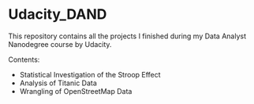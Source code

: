 # Udacity_DAND

This repository contains all the projects I finished during my Data Analyst Nanodegree course by Udacity.

Contents:

* Statistical Investigation of the Stroop Effect
* Analysis of Titanic Data
* Wrangling of OpenStreetMap Data
